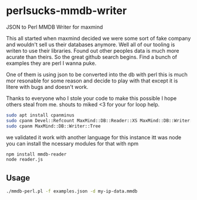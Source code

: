 # perlsucks-mmdb-writer
JSON to Perl MMDB Writer for maxmind

This all started when maxmind decided we were some sort of fake company and wouldn't sell us their databases anymore. Well all of our tooling is writen to use their libraries. Found out other peoples data is much more acurate than theirs. So the great github search begins. Find a bunch of examples they are perl I wanna puke. 

One of them is using json to be converted into the db with perl this is much mor resonable for some reason and decide to play with that except it is litere with bugs and doesn't work. 

Thanks to everyone who I stole your code to make this possible I hope others steal from me. shouts to miked <3 for your for loop help.

```bash
sudo apt install cpanminus
sudo cpanm Devel::Refcount MaxMind::DB::Reader::XS MaxMind::DB::Writer::Tree Net::Works::Network GeoIP2 Data::Printer
sudo cpanm MaxMind::DB::Writer::Tree
```

we validated it work with another language for this instance itt was node you can install the ncessary modules for that with npm

```bash
npm install mmdb-reader
node reader.js
```

## Usage
```bash
./mmdb-perl.pl -f examples.json -d my-ip-data.mmdb
```

